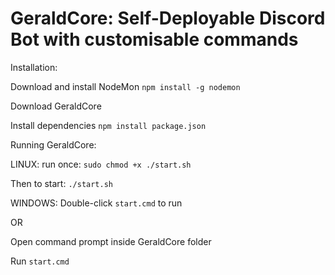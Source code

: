 # GeraldCore: Self-Deployable Discord Bot with customisable commands

Installation:

Download and install NodeMon
```npm install -g nodemon```

Download GeraldCore

Install dependencies
```npm install package.json```

Running GeraldCore:

LINUX:
run once: ```sudo chmod +x ./start.sh```

Then to start: ```./start.sh```

WINDOWS:
Double-click ```start.cmd``` to run

OR

Open command prompt inside GeraldCore folder

Run ```start.cmd```
